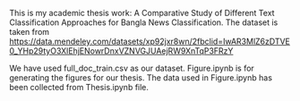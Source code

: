 This is my academic thesis work: A Comparative Study of Different Text Classification Approaches for Bangla News Classification. The dataset is taken from https://data.mendeley.com/datasets/xp92jxr8wn/2fbclid=IwAR3MlZ6zDTVE0_YHp29tyO3XlEhjENowrDnxVZNVGJUAejRW9XnTqP3FRzY

We have used full_doc_train.csv as our dataset. Figure.ipynb is for generating the figures for our thesis. The data used in Figure.ipynb has been collected from Thesis.ipynb file.
